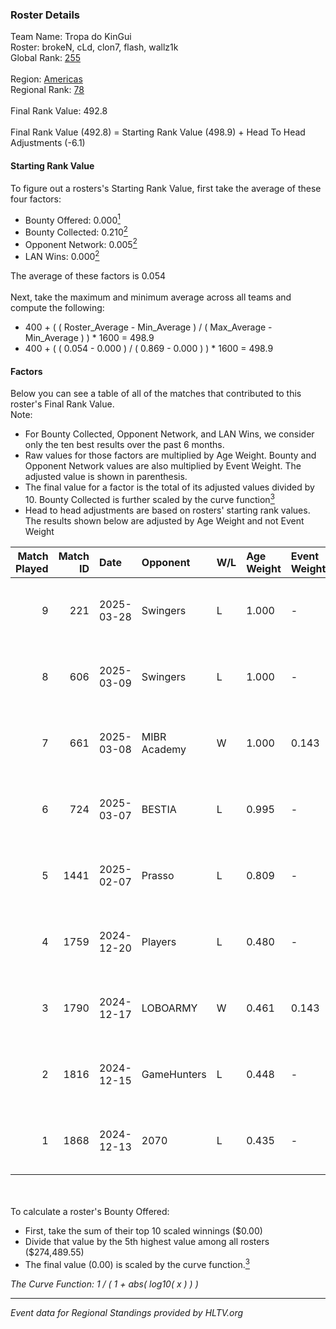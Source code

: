 ### Roster Details<br />
Team Name: Tropa do KinGui<br />
Roster: brokeN, cLd, clon7, flash, wallz1k<br />
Global Rank: [255](../../standings_global_2025_04_07.md)<br />
<br />
Region: [Americas]( ../../standings_americas_2025_04_07.md)<br />
Regional Rank: [78]( ../../standings_americas_2025_04_07.md)<br />
<br />
Final Rank Value:  492.8<br />
<br />
Final Rank Value (492.8) = Starting Rank Value (498.9) + Head To Head Adjustments (-6.1)<br />

#### Starting Rank Value<br />
To figure out a rosters's Starting Rank Value, first take the average of these four factors:<br />
- Bounty Offered: 0.000[<sup>1</sup>](#table2)
- Bounty Collected: 0.210[<sup>2</sup>](#table1)
- Opponent Network: 0.005[<sup>2</sup>](#table1)
- LAN Wins: 0.000[<sup>2</sup>](#table1)

The average of these factors is 0.054<br />
<br />
Next, take the maximum and minimum average across all teams and compute the following:<br />
- 400 + ( ( Roster_Average - Min_Average ) / ( Max_Average - Min_Average ) ) * 1600 = 498.9
- 400 + ( ( 0.054 - 0.000 ) / ( 0.869 - 0.000 ) ) * 1600 = 498.9


#### Factors<br />
Below you can see a table of all of the matches that contributed to this roster's Final Rank Value.<br />
Note:<br />

- For Bounty Collected, Opponent Network, and LAN Wins, we consider only the ten best results over the past 6 months.
- Raw values for those factors are multiplied by Age Weight. Bounty and Opponent Network values are also multiplied by Event Weight. The adjusted value is shown in parenthesis.
- The final value for a factor is the total of its adjusted values divided by 10. Bounty Collected is further scaled by the curve function[<sup>3</sup>](#curveFunction)
- Head to head adjustments are based on rosters' starting rank values. The results shown below are adjusted by Age Weight and not Event Weight
<span id="table1"></span><br />


| Match Played | Match ID | Date       | Opponent     | W/L | Age Weight | Event Weight | Bounty Collected | Opponent Network | LAN Wins  | H2H Adj. | Roster                             |
| -: | -: | :- | :- | :- | :- | :- | :- | :- | :- | -: | :- |
|            9 |      221 | 2025-03-28 | Swingers     | L   | 1.000      | -            | -                | -                | -         |    -6.09 | brokeN, cLd, clon7, flash, wallz1k |
|            8 |      606 | 2025-03-09 | Swingers     | L   | 1.000      | -            | -                | -                | -         |    -5.83 | brokeN, cLd, clon7, flash, wallz1k |
|            7 |      661 | 2025-03-08 | MIBR Academy | W   | 1.000      | 0.143        | 0.000 (0.000)    | 0.205 (0.029)    | 0 (0.000) |    21.18 | brokeN, cLd, clon7, flash, wallz1k |
|            6 |      724 | 2025-03-07 | BESTIA       | L   | 0.995      | -            | -                | -                | -         |    -4.24 | brokeN, cLd, clon7, flash, wallz1k |
|            5 |     1441 | 2025-02-07 | Prasso       | L   | 0.809      | -            | -                | -                | -         |    -8.92 | brokeN, cLd, clon7, flash, wallz1k |
|            4 |     1759 | 2024-12-20 | Players      | L   | 0.480      | -            | -                | -                | -         |    -3.97 | brokeN, cLd, clon7, flash, k1not1  |
|            3 |     1790 | 2024-12-17 | LOBOARMY     | W   | 0.461      | 0.143        | 0.026 (0.002)    | 0.295 (0.019)    | 0 (0.000) |    10.86 | brokeN, cLd, clon7, flash, k1not1  |
|            2 |     1816 | 2024-12-15 | GameHunters  | L   | 0.448      | -            | -                | -                | -         |    -4.47 | brokeN, cLd, clon7, flash, k1not1  |
|            1 |     1868 | 2024-12-13 | 2070         | L   | 0.435      | -            | -                | -                | -         |    -4.64 | brokeN, cLd, clon7, flash, k1not1  |

<br />
<span id="table2"></span><br />
To calculate a roster's Bounty Offered:<br />

- First, take the sum of their top 10 scaled winnings ($0.00)
- Divide that value by the 5th highest value among all rosters ($274,489.55)
- The final value (0.00) is scaled by the curve function.[<sup>3</sup>](#curveFunction)

<span id="curveFunction"></span>_The Curve Function: 1 / ( 1 + abs( log10( x ) ) )_<br />

---
_Event data for Regional Standings provided by HLTV.org_<br />
